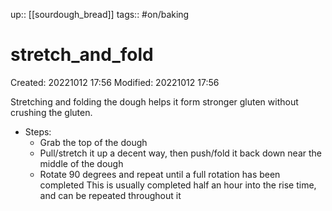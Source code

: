 up:: [[sourdough_bread]]
tags:: #on/baking

# stretch_and_fold

Created: 20221012 17:56
Modified: 20221012 17:56

Stretching and folding the dough helps it form stronger gluten without crushing the gluten.
- Steps:
	- Grab the top of the dough
	- Pull/stretch it up a decent way, then push/fold it back down near the middle of the dough
	- Rotate 90 degrees and repeat until a full rotation has been completed
This is usually completed half an hour into the rise time, and can be repeated throughout it

